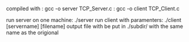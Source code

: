compiled with :     gcc -o server TCP_Server.c
	          :     gcc -o client TCP_Client.c

run server on one machine:      ./server
run client with paramenters:    ./client [servername] [filename]
output file with be put in ./subdir/ with the same name as the origional

